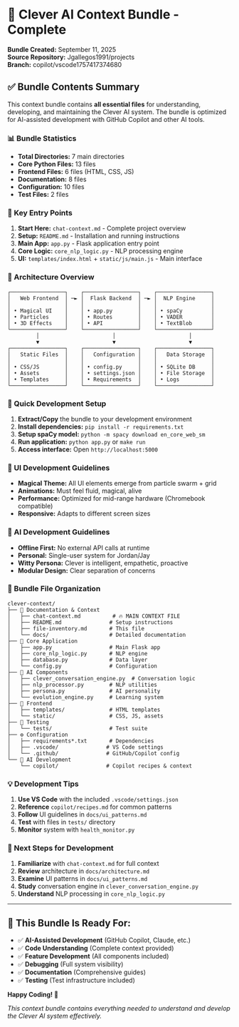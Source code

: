# 🎯 Clever AI Context Bundle - Complete

**Bundle Created:** September 11, 2025  
**Source Repository:** Jgallegos1991/projects  
**Branch:** copilot/vscode1757417374680  

## ✅ Bundle Contents Summary

This context bundle contains **all essential files** for understanding, developing, and maintaining the Clever AI system. The bundle is optimized for AI-assisted development with GitHub Copilot and other AI tools.

### 📊 Bundle Statistics
- **Total Directories:** 7 main directories
- **Core Python Files:** 13 files
- **Frontend Files:** 6 files (HTML, CSS, JS)
- **Documentation:** 8 files
- **Configuration:** 10 files
- **Test Files:** 2 files

### 🎯 Key Entry Points

1. **Start Here:** `chat-context.md` - Complete project overview
2. **Setup:** `README.md` - Installation and running instructions
3. **Main App:** `app.py` - Flask application entry point
4. **Core Logic:** `core_nlp_logic.py` - NLP processing engine
5. **UI:** `templates/index.html` + `static/js/main.js` - Main interface

### 🔧 Architecture Overview

```
┌─────────────────┐    ┌─────────────────┐    ┌─────────────────┐
│   Web Frontend  │ ─► │  Flask Backend  │ ─► │  NLP Engine     │
│                 │    │                 │    │                 │
│ • Magical UI    │    │ • app.py        │    │ • spaCy         │
│ • Particles     │    │ • Routes        │    │ • VADER         │
│ • 3D Effects    │    │ • API           │    │ • TextBlob      │
└─────────────────┘    └─────────────────┘    └─────────────────┘
         │                       │                       │
         ▼                       ▼                       ▼
┌─────────────────┐    ┌─────────────────┐    ┌─────────────────┐
│   Static Files  │    │   Configuration │    │   Data Storage  │
│                 │    │                 │    │                 │
│ • CSS/JS        │    │ • config.py     │    │ • SQLite DB     │
│ • Assets        │    │ • settings.json │    │ • File Storage  │
│ • Templates     │    │ • Requirements  │    │ • Logs          │
└─────────────────┘    └─────────────────┘    └─────────────────┘
```

### 🚀 Quick Development Setup

1. **Extract/Copy** the bundle to your development environment
2. **Install dependencies:** `pip install -r requirements.txt`
3. **Setup spaCy model:** `python -m spacy download en_core_web_sm`
4. **Run application:** `python app.py` or `make run`
5. **Access interface:** Open `http://localhost:5000`

### 🎨 UI Development Guidelines

- **Magical Theme:** All UI elements emerge from particle swarm + grid
- **Animations:** Must feel fluid, magical, alive
- **Performance:** Optimized for mid-range hardware (Chromebook compatible)
- **Responsive:** Adapts to different screen sizes

### 🤖 AI Development Guidelines

- **Offline First:** No external API calls at runtime
- **Personal:** Single-user system for Jordan/Jay
- **Witty Persona:** Clever is intelligent, empathetic, proactive
- **Modular Design:** Clear separation of concerns

### 📁 Bundle File Organization

```
clever-context/
├── 📝 Documentation & Context
│   ├── chat-context.md          # 🔥 MAIN CONTEXT FILE
│   ├── README.md               # Setup instructions
│   ├── file-inventory.md       # This file
│   └── docs/                   # Detailed documentation
├── 🔧 Core Application
│   ├── app.py                  # Main Flask app
│   ├── core_nlp_logic.py       # NLP engine
│   ├── database.py             # Data layer
│   └── config.py               # Configuration
├── 🧠 AI Components
│   ├── clever_conversation_engine.py  # Conversation logic
│   ├── nlp_processor.py        # NLP utilities
│   ├── persona.py              # AI personality
│   └── evolution_engine.py     # Learning system
├── 🎨 Frontend
│   ├── templates/              # HTML templates
│   └── static/                 # CSS, JS, assets
├── 🧪 Testing
│   └── tests/                  # Test suite
├── ⚙️ Configuration
│   ├── requirements*.txt       # Dependencies
│   ├── .vscode/               # VS Code settings
│   └── .github/               # GitHub/Copilot config
└── 🤖 AI Development
    └── copilot/               # Copilot recipes & context
```

### 💡 Development Tips

1. **Use VS Code** with the included `.vscode/settings.json`
2. **Reference** `copilot/recipes.md` for common patterns
3. **Follow** UI guidelines in `docs/ui_patterns.md`
4. **Test** with files in `tests/` directory
5. **Monitor** system with `health_monitor.py`

### 🎯 Next Steps for Development

1. **Familiarize** with `chat-context.md` for full context
2. **Review** architecture in `docs/architecture.md`
3. **Examine** UI patterns in `docs/ui_patterns.md`
4. **Study** conversation engine in `clever_conversation_engine.py`
5. **Understand** NLP processing in `core_nlp_logic.py`

---

## 🌟 This Bundle Is Ready For:

- ✅ **AI-Assisted Development** (GitHub Copilot, Claude, etc.)
- ✅ **Code Understanding** (Complete context provided)
- ✅ **Feature Development** (All components included)
- ✅ **Debugging** (Full system visibility)
- ✅ **Documentation** (Comprehensive guides)
- ✅ **Testing** (Test infrastructure included)

**Happy Coding! 🚀**

*This context bundle contains everything needed to understand and develop the Clever AI system effectively.*

